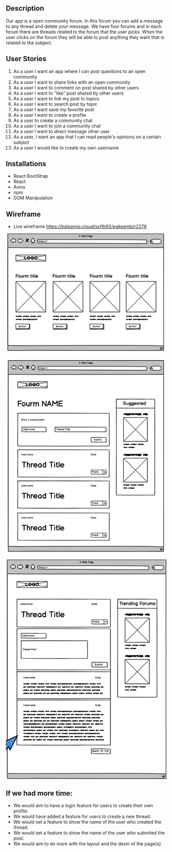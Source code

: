 
## Description
Our app is a open community forum. In this forum you can add a message to any thread and delete your message. We have four forums and in each forum there are threads related to the forum that the user picks. When the user clicks on the forum they will be able to post anything they want that is related to the subject.

## User Stories
1. As a user I want an app where I can post questions to an open community
2. As a user I want to share links with an open community
3. As a user I want to comment on post shared by other users
4. As a user I want to "like" post shared by other users
5. As a user I want to link my post to topics
6. As a user I want to search post by topic
7. As a user I want save my favorite post
8. As a user I want to create a profile
9. As a user to create a community chat
10. As a user I want to join a community chat
11. As a user I want to direct message other user
12. As a user, I want an app that I can read people's opinions on a certain subject
13. As a user I would like to create my own username

## Installations
- React BootStrap
- React
- Axios
- npm
- DOM Manipulation


## Wireframe

- Live wireframe https://balsamiq.cloud/sxf6i92/pgkeemb/r2278

![](./wireframe1.png)

![](./wireframe3.png)

![](./wireframe2.png)


## If we had more time:
- We would aim to have a login feature for users to create their own profile.
- We would have added a feature for users to create a new thread. 
- We would set a feature to show the name of the user who created the thread.
- We would set a feature to show the name of the user who submited the post.
- We would aim to do more with the layout and the desin of the page(s)



